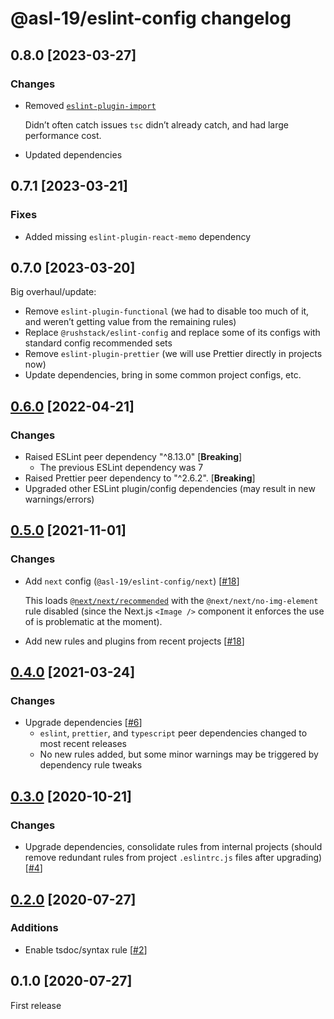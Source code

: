 # @asl-19/eslint-config changelog

## 0.8.0 [2023-03-27]

### Changes

- Removed [`eslint-plugin-import`](https://github.com/import-js/eslint-plugin-import)

  Didn’t often catch issues `tsc` didn’t already catch, and had large performance cost.

- Updated dependencies

## 0.7.1 [2023-03-21]

### Fixes

- Added missing `eslint-plugin-react-memo` dependency

## 0.7.0 [2023-03-20]

Big overhaul/update:

- Remove `eslint-plugin-functional` (we had to disable too much of it, and weren’t getting value from the remaining rules)
- Replace `@rushstack/eslint-config` and replace some of its configs with standard config recommended sets
- Remove `eslint-plugin-prettier` (we will use Prettier directly in projects now)
- Update dependencies, bring in some common project configs, etc.

## [0.6.0](https://github.com/ASL-19/eslint-config/pulls?q=is%3Apr+milestone%3A0.6.0) [2022-04-21]

### Changes

- Raised ESLint peer dependency "^8.13.0" [**Breaking**]
  - The previous ESLint dependency was 7
- Raised Prettier peer dependency to "^2.6.2". [**Breaking**]
- Upgraded other ESLint plugin/config dependencies (may result in new warnings/errors)

## [0.5.0](https://github.com/ASL-19/eslint-config/pulls?q=is%3Apr+milestone%3A0.5.0) [2021-11-01]

### Changes

- Add `next` config (`@asl-19/eslint-config/next`) [[#18](https://github.com/ASL-19/eslint-config/pull/18)]

  This loads [`@next/next/recommended`](https://github.com/vercel/next.js/blob/canary/packages/eslint-plugin-next/lib/index.js#L23) with the `@next/next/no-img-element` rule disabled (since the Next.js `<Image />` component it enforces the use of is problematic at the moment).

- Add new rules and plugins from recent projects [[#18](https://github.com/ASL-19/eslint-config/pull/18)]

## [0.4.0](https://github.com/ASL-19/eslint-config/pulls?q=is%3Apr+milestone%3A0.4.0) [2021-03-24]

### Changes

- Upgrade dependencies [[#6](https://github.com/ASL-19/eslint-config/pull/6)]
  - `eslint`, `prettier`, and `typescript` peer dependencies changed to most recent releases
  - No new rules added, but some minor warnings may be triggered by dependency rule tweaks

## [0.3.0](https://github.com/ASL-19/eslint-config/pulls?q=is%3Apr+milestone%3A0.3.0) [2020-10-21]

### Changes

- Upgrade dependencies, consolidate rules from internal projects (should remove redundant rules from project `.eslintrc.js` files after upgrading) [[#4](https://github.com/ASL-19/eslint-config/pull/4)]

## [0.2.0](https://github.com/ASL-19/eslint-config/pulls?q=is%3Apr+milestone%3A0.2.0) [2020-07-27]

### Additions

- Enable tsdoc/syntax rule [[#2](https://github.com/ASL-19/eslint-config/pull/2)]

## 0.1.0 [2020-07-27]

First release
